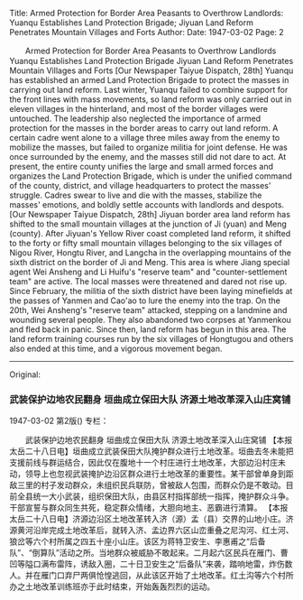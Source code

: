 Title: Armed Protection for Border Area Peasants to Overthrow Landlords: Yuanqu Establishes Land Protection Brigade; Jiyuan Land Reform Penetrates Mountain Villages and Forts
Author:
Date: 1947-03-02
Page: 2

　　Armed Protection for Border Area Peasants to Overthrow Landlords
    Yuanqu Establishes Land Protection Brigade
    Jiyuan Land Reform Penetrates Mountain Villages and Forts
    [Our Newspaper Taiyue Dispatch, 28th] Yuanqu has established an armed Land Protection Brigade to protect the masses in carrying out land reform. Last winter, Yuanqu failed to combine support for the front lines with mass movements, so land reform was only carried out in eleven villages in the hinterland, and most of the border villages were untouched. The leadership also neglected the importance of armed protection for the masses in the border areas to carry out land reform. A certain cadre went alone to a village three miles away from the enemy to mobilize the masses, but failed to organize militia for joint defense. He was once surrounded by the enemy, and the masses still did not dare to act. At present, the entire county unifies the large and small armed forces and organizes the Land Protection Brigade, which is under the unified command of the county, district, and village headquarters to protect the masses' struggle. Cadres swear to live and die with the masses, stabilize the masses' emotions, and boldly settle accounts with landlords and despots.
    [Our Newspaper Taiyue Dispatch, 28th] Jiyuan border area land reform has shifted to the small mountain villages at the junction of Ji (yuan) and Meng (county). After Jiyuan's Yellow River coast completed land reform, it shifted to the forty or fifty small mountain villages belonging to the six villages of Nigou River, Hongtu River, and Langcha in the overlapping mountains of the sixth district on the border of Ji and Meng. This area is where Jiang special agent Wei Ansheng and Li Huifu's "reserve team" and "counter-settlement team" are active. The local masses were threatened and dared not rise up. Since February, the militia of the sixth district have been laying minefields at the passes of Yanmen and Cao'ao to lure the enemy into the trap. On the 20th, Wei Ansheng's "reserve team" attacked, stepping on a landmine and wounding several people. They also abandoned two corpses at Yanmenkou and fled back in panic. Since then, land reform has begun in this area. The land reform training courses run by the six villages of Hongtugou and others also ended at this time, and a vigorous movement began.



<hr /> 

Original: 


### 武装保护边地农民翻身  垣曲成立保田大队  济源土地改革深入山庄窝铺

1947-03-02
第2版()
专栏：

　　武装保护边地农民翻身
    垣曲成立保田大队
    济源土地改革深入山庄窝铺
    【本报太岳二十八日电】垣曲成立武装保田大队掩护群众进行土地改革。垣曲去冬未能把支援前线与群运结合，因此仅在腹地十一个村庄进行土地改革，大部边沿村庄未动，领导上也忽视武装掩护边沿区群众进行土地改革的重要性。某干部曾单身到距敌三里的村子发动群众，未组织民兵联防，曾被敌人包围，而群众仍是不敢动。目前全县统一大小武装，组织保田大队，由县区村指挥部统一指挥，掩护群众斗争。干部宣誓与群众同生共死，稳定群众情绪，大胆向地主、恶霸进行清算。
    【本报太岳二十八日电】济源边沿区土地改革转入济（源）孟（县）交界的山地小庄。济源黄河沿岸完成土地改革后，就转入济、孟边界六区山峦重叠之尼沟河、红土河、狼岔等六个村所属之四五十座小山庄。该区为蒋特卫安生、李惠甫之“后备队”、“倒算队”活动之所。当地群众被威胁不敢起来。二月起六区民兵在雁门、曹凹等隘口满布雷阵，诱敌入圈，二十日卫安生之“后备队”来袭，踏响地雷，炸伤数人。并在雁门口弃尸两俱怆惶逃回，从此该区开始了土地改革。红土沟等六个村所办之土地改革训练班亦于此时结束，开始轰轰烈烈的运动。
